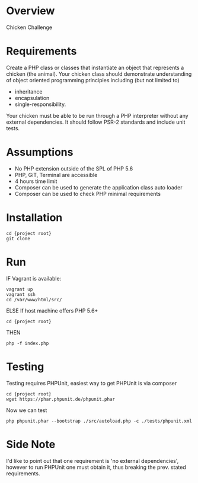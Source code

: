 # Overview
Chicken Challenge

# Requirements
Create a PHP class or classes that instantiate an object that represents
a chicken (the animal). Your chicken class should demonstrate understanding
of object oriented programming principles including (but not limited to)
 - inheritance
 - encapsulation
 - single-responsibility.
 
Your chicken must be able to be run through a PHP interpreter without any
external dependencies. It should follow PSR-2 standards and include unit
tests.

# Assumptions
 - No PHP extension outside of the SPL of PHP 5.6
 - PHP, GiT, Terminal are accessible
 - 4 hours time limit
 - Composer can be used to generate the application class auto loader
 - Composer can be used to check PHP minimal requirements
 
# Installation

    cd {project root}
    git clone 

# Run

IF Vagrant is available:

    vagrant up
    vagrant ssh
    cd /var/www/html/src/

ELSE If host machine offers PHP 5.6+
 
    cd {project root}

THEN

    php -f index.php

# Testing
Testing requires PHPUnit, easiest way to get PHPUnit is via composer

    cd {project root}
    wget https://phar.phpunit.de/phpunit.phar

Now we can test 

    php phpunit.phar --bootstrap ./src/autoload.php -c ./tests/phpunit.xml
    
# Side Note
I'd like to point out that one requirement is 'no external dependencies',
however to run PHPUnit one must obtain it, thus breaking the prev. stated
requirements.
